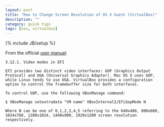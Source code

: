 ```yaml
---
layout: post
title: "How to Change Screen Resolution of OS X Guest (VirtualBox)"
description: ""
category: quick tips
tags: [osx, virtualbox]
---
```

{% include JB/setup %}


From the official [user manual](https://www.virtualbox.org/manual/ch03.html#efividmode):

    3.12.1. Video modes in EFI

    EFI provides two distinct video interfaces: GOP (Graphics Output Protocol) and UGA (Universal Graphics Adapter). Mac OS X uses GOP, while Linux tends to use UGA. VirtualBox provides a configuration option to control the framebuffer size for both interfaces.

    To control GOP, use the following VBoxManage command:

    $ VBoxManage setextradata "VM name" VBoxInternal2/EfiGopMode N
    
    Where N can be one of 0,1,2,3,4,5 referring to the 640x480, 800x600, 1024x768, 1280x1024, 1440x900, 1920x1200 screen resolution respectively.

